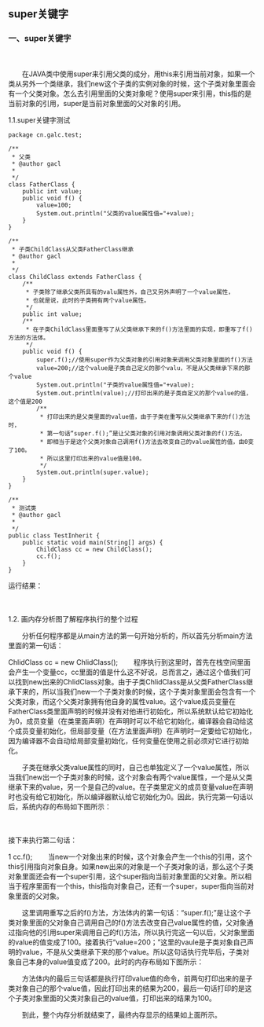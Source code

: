 ## super关键字
### 一、super关键字
　　

　　在JAVA类中使用super来引用父类的成分，用this来引用当前对象，如果一个类从另外一个类继承，我们new这个子类的实例对象的时候，这个子类对象里面会有一个父类对象。怎么去引用里面的父类对象呢？使用super来引用，this指的是当前对象的引用，super是当前对象里面的父对象的引用。

1.1.super关键字测试


    package cn.galc.test;
    
    /**
     * 父类
     * @author gacl
     *
     */
    class FatherClass {
        public int value;
        public void f() {
            value=100;
            System.out.println("父类的value属性值="+value);
        }
    }
    
    /**
     * 子类ChildClass从父类FatherClass继承
     * @author gacl
     *
     */
    class ChildClass extends FatherClass {
        /**
         * 子类除了继承父类所具有的valu属性外，自己又另外声明了一个value属性，
         * 也就是说，此时的子类拥有两个value属性。
         */
        public int value;
        /**
         * 在子类ChildClass里面重写了从父类继承下来的f()方法里面的实现，即重写了f()方法的方法体。
         */
        public void f() {
            super.f();//使用super作为父类对象的引用对象来调用父类对象里面的f()方法
            value=200;//这个value是子类自己定义的那个valu，不是从父类继承下来的那个value
            System.out.println("子类的value属性值="+value);
            System.out.println(value);//打印出来的是子类自定义的那个value的值，这个值是200
            /**
             * 打印出来的是父类里面的value值，由于子类在重写从父类继承下来的f()方法时，
             * 第一句话“super.f();”是让父类对象的引用对象调用父类对象的f()方法，
             * 即相当于是这个父类对象自己调用f()方法去改变自己的value属性的值，由0变了100。
             * 所以这里打印出来的value值是100。
             */
            System.out.println(super.value);
        }
    }
    
    /**
     * 测试类
     * @author gacl
     *
     */
    public class TestInherit {
        public static void main(String[] args) {
            ChildClass cc = new ChildClass();
            cc.f();
        }
    }

运行结果：

　　

1.2. 画内存分析图了解程序执行的整个过程

　　分析任何程序都是从main方法的第一句开始分析的，所以首先分析main方法里面的第一句话：

ChlidClass cc = new ChlidClass();
　　程序执行到这里时，首先在栈空间里面会产生一个变量cc，cc里面的值是什么这不好说，总而言之，通过这个值我们可以找到new出来的ChlidClass对象。由于子类ChlidClass是从父类FatherClass继承下来的，所以当我们new一个子类对象的时候，这个子类对象里面会包含有一个父类对象，而这个父类对象拥有他自身的属性value。这个value成员变量在FatherClass类里面声明的时候并没有对他进行初始化，所以系统默认给它初始化为0，成员变量（在类里面声明）在声明时可以不给它初始化，编译器会自动给这个成员变量初始化，但局部变量（在方法里面声明）在声明时一定要给它初始化，因为编译器不会自动给局部变量初始化，任何变量在使用之前必须对它进行初始化。

　　子类在继承父类value属性的同时，自己也单独定义了一个value属性，所以当我们new出一个子类对象的时候，这个对象会有两个value属性，一个是从父类继承下来的value，另一个是自己的value。在子类里定义的成员变量value在声明时也没有给它初始化，所以编译器默认给它初始化为0。因此，执行完第一句话以后，系统内存的布局如下图所示：

　

接下来执行第二句话：

1 cc.f();
　　当new一个对象出来的时候，这个对象会产生一个this的引用，这个this引用指向对象自身。如果new出来的对象是一个子类对象的话，那么这个子类对象里面还会有一个super引用，这个super指向当前对象里面的父对象。所以相当于程序里面有一个this，this指向对象自己，还有一个super，super指向当前对象里面的父对象。

　　这里调用重写之后的f()方法，方法体内的第一句话：“super.f();”是让这个子类对象里面的父对象自己调用自己的f()方法去改变自己value属性的值，父对象通过指向他的引用super来调用自己的f()方法，所以执行完这一句以后，父对象里面的value的值变成了100。接着执行“value=200；”这里的vaule是子类对象自己声明的value，不是从父类继承下来的那个value。所以这句话执行完毕后，子类对象自己本身的value值变成了200。此时的内存布局如下图所示：  



　　方法体内的最后三句话都是执行打印value值的命令，前两句打印出来的是子类对象自己的那个value值，因此打印出来的结果为200，最后一句话打印的是这个子类对象里面的父类对象自己的value值，打印出来的结果为100。  

　　到此，整个内存分析就结束了，最终内存显示的结果如上面所示。  